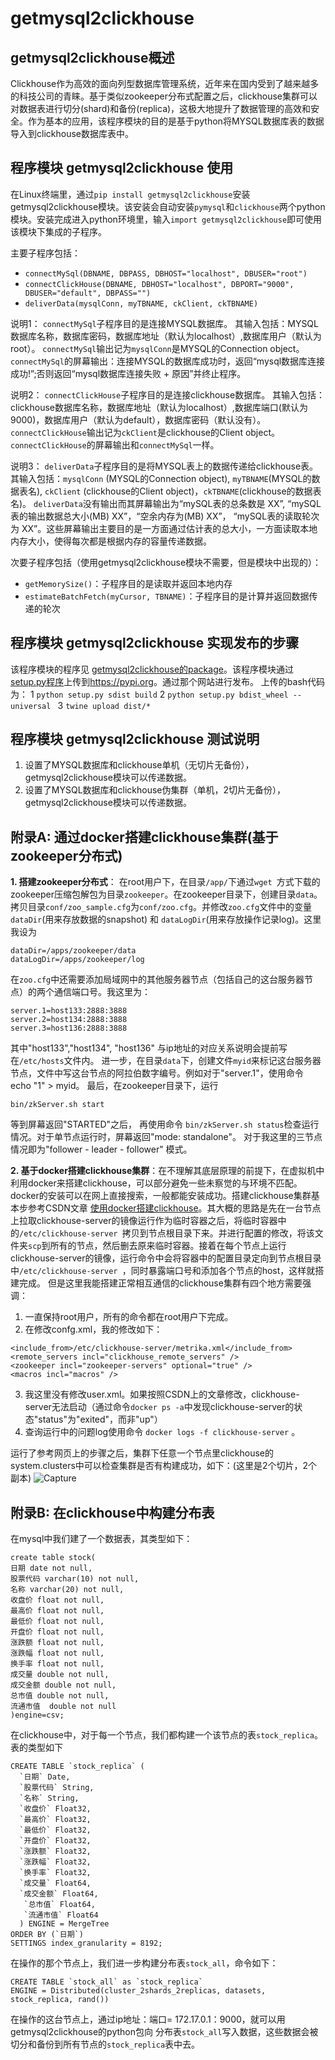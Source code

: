 # getmysql2clickhouse
##  getmysql2clickhouse概述

Clickhouse作为高效的面向列型数据库管理系统，近年来在国内受到了越来越多的科技公司的青睐。基于类似zookeeper分布式配置之后，clickhouse集群可以对数据表进行切分(shard)和备份(replica)，这极大地提升了数据管理的高效和安全。作为基本的应用，该程序模块的目的是基于python将MYSQL数据库表的数据导入到clickhouse数据库表中。

## 程序模块 getmysql2clickhouse 使用

在Linux终端里，通过````pip install getmysql2clickhouse````安装getmysql2clickhouse模块。该安装会自动安装````pymysql````和````clickhouse````两个python模块。安装完成进入python环境里，输入````import getmysql2clickhouse````即可使用该模块下集成的子程序。

主要子程序包括：
+ ````connectMySql(DBNAME, DBPASS, DBHOST="localhost", DBUSER="root")````
+ ````connectClickHouse(DBNAME, DBHOST="localhost", DBPORT="9000", DBUSER="default", DBPASS="")````
+ ````deliverData(mysqlConn, myTBNAME, ckClient, ckTBNAME)````

说明1：
````connectMySql````子程序目的是连接MYSQL数据库。
其输入包括：MYSQL数据库名称，数据库密码，数据库地址（默认为localhost）,数据库用户（默认为root）。
````connectMySql````输出记为````mysqlConn````是MYSQL的Connection object。 
````connectMySql````的屏幕输出：连接MYSQL的数据库成功时，返回“mysql数据库连接成功!”;否则返回“mysql数据库连接失败 + 原因”并终止程序。

说明2：
````connectClickHouse````子程序目的是连接clickhouse数据库。
其输入包括：clickhouse数据库名称，数据库地址（默认为localhost）,数据库端口(默认为9000)，数据库用户（默认为default），数据库密码（默认没有）。
````connectClickHouse````输出记为````ckClient````是clickhouse的Client object。
````connectClickHouse````的屏幕输出和````connectMySql````一样。

说明3：
````deliverData````子程序目的是将MYSQL表上的数据传递给clickhouse表。
其输入包括：````mysqlConn```` (MYSQL的Connection object), ````myTBNAME````(MYSQL的数据表名), ````ckClient```` (clickhouse的Client object)，````ckTBNAME````(clickhouse的数据表名)。
````deliverData````没有输出而其屏幕输出为“mySQL表的总条数是 XX”, “mySQL表的输出数据总大小(MB) XX”，“空余内存为(MB) XX”， “mySQL表的读取轮次为 XX”。这些屏幕输出主要目的是一方面通过估计表的总大小，一方面读取本地内存大小，使得每次都是根据内存的容量传递数据。

次要子程序包括（使用getmysql2clickhouse模块不需要，但是模块中出现的）：
+ ````getMemorySize()````：子程序目的是读取并返回本地内存
+ ````estimateBatchFetch(myCursor, TBNAME)````：子程序目的是计算并返回数据传递的轮次

## 程序模块 getmysql2clickhouse 实现发布的步骤

该程序模块的程序见 [getmysql2clickhouse的package](https://github.com/zhihaogong25/getmysql2clickhouse/blob/main/getmysql2clickhouse/__init__.py)。该程序模块通过[setup.py程序](https://github.com/zhihaogong25/getmysql2clickhouse/blob/main/setup.py)上传到<https://pypi.org>。通过那个网站进行发布。
上传的bash代码为： 1 ````python setup.py sdist build```` 2 ````python setup.py bdist_wheel --universal ```` 3 ````twine upload dist/*````

## 程序模块 getmysql2clickhouse 测试说明

1. 设置了MYSQL数据库和clickhouse单机（无切片无备份），getmysql2clickhouse模块可以传递数据。
2. 设置了MYSQL数据库和clickhouse伪集群（单机，2切片无备份），getmysql2clickhouse模块可以传递数据。

## 附录A: 通过docker搭建clickhouse集群(基于zookeeper分布式)
**1. 搭建zookeeper分布式**： 在root用户下，在目录````/app/````下通过````wget ````方式下载的zookeeper压缩包解包为目录````zookeeper````。在zookeeper目录下，创建目录````data````。拷贝目录````conf/zoo_sample.cfg````为````conf/zoo.cfg````。并修改````zoo.cfg````文件中的变量 ````dataDir````(用来存放数据的snapshot) 和 ````dataLogDir````(用来存放操作记录log)。这里我设为
````
dataDir=/apps/zookeeper/data
dataLogDir=/apps/zookeeper/log
````
在````zoo.cfg````中还需要添加局域网中的其他服务器节点（包括自己的这台服务器节点）的两个通信端口号。我这里为：
````
server.1=host133:2888:3888
server.2=host134:2888:3888
server.3=host136:2888:3888
````
其中"host133","host134", "host136" 与ip地址的对应关系说明会提前写在````/etc/hosts````文件内。
进一步，在目录````data````下，创建文件````myid````来标记这台服务器节点，文件中写这台节点的阿拉伯数字编号。例如对于"server.1"，使用命令 echo "1" > myid。
最后，在zookeeper目录下，运行
````
bin/zkServer.sh start
````
等到屏幕返回"STARTED"之后， 再使用命令 ````bin/zkServer.sh status````检查运行情况。对于单节点运行时，屏幕返回"mode: standalone"。 对于我这里的三节点情况即为"follower - leader - follower" 模式。
 
**2. 基于docker搭建clickhouse集群**：在不理解其底层原理的前提下，在虚拟机中利用docker来搭建clickhouse，可以部分避免一些未察觉的与环境不匹配。docker的安装可以在网上直接搜索，一般都能安装成功。搭建clickhouse集群基本步参考CSDN文章 [使用docker搭建clickhouse](https://blog.csdn.net/weixin_46918845/article/details/115133887?utm_medium=distribute.pc_relevant.none-task-blog-baidujs_title-1&spm=1001.2101.3001.4242)。其大概的思路是先在一台节点上拉取clickhouse-server的镜像运行作为临时容器之后，将临时容器中的````/etc/clickhouse-server ````拷贝到节点根目录下来。并进行配置的修改，将该文件夹````scp````到所有的节点，然后删去原来临时容器。接着在每个节点上运行clickhouse-server的镜像，运行命令中会将容器中的配置目录定向到节点根目录中````/etc/clickhouse-server ````，同时暴露端口号和添加各个节点的host，这样就搭建完成。
但是这里我能搭建正常相互通信的clickhouse集群有四个地方需要强调：
1. 一直保持root用户，所有的命令都在root用户下完成。
2. 在修改confg.xml，我的修改如下：
 ````
<include_from>/etc/clickhouse-server/metrika.xml</include_from>
<remote_servers incl="clickhouse_remote_servers" />
<zookeeper incl="zookeeper-servers" optional="true" />
<macros incl="macros" />
 ````
3. 我这里没有修改user.xml。如果按照CSDN上的文章修改，clickhouse-server无法启动（通过命令````docker ps -a````中发现clickhouse-server的状态"status"为"exited"，而非"up"）
4. 查询运行中的问题log使用命令 ````docker logs -f clickhouse-server```` 。

运行了参考网页上的步骤之后，集群下任意一个节点里clickhouse的system.clusters中可以检查集群是否有构建成功，如下：(这里是2个切片，2个副本)
![Capture](https://user-images.githubusercontent.com/17373280/112940925-67d78e80-9160-11eb-87ea-e9a821138376.JPG)

## 附录B: 在clickhouse中构建分布表
在mysql中我们建了一个数据表，其类型如下：
````
create table stock(
日期 date not null,
股票代码 varchar(10) not null,
名称 varchar(20) not null,
收盘价 float not null,
最高价 float not null,
最低价 float not null,
开盘价 float not null,
涨跌额 float not null,
涨跌幅 float not null,
换手率 float not null,
成交量 double not null,
成交金额 double not null,
总市值 double not null,
流通市值  double not null
)engine=csv;
````
在clickhouse中，对于每一个节点，我们都构建一个该节点的表````stock_replica````。表的类型如下
````
CREATE TABLE `stock_replica` (
  `日期` Date,
  `股票代码` String,
  `名称` String,
  `收盘价` Float32,
  `最高价` Float32,
  `最低价` Float32,
  `开盘价` Float32,
  `涨跌额` Float32,
  `涨跌幅` Float32,
  `换手率` Float32,
  `成交量` Float64,
  `成交金额` Float64,
   `总市值` Float64,
   `流通市值` Float64
  ) ENGINE = MergeTree
ORDER BY (`日期`)
SETTINGS index_granularity = 8192;
````
在操作的那个节点上，我们进一步构建分布表````stock_all````，命令如下：
````
CREATE TABLE `stock_all` as `stock_replica`
ENGINE = Distributed(cluster_2shards_2replicas, datasets, stock_replica, rand()) 
````
在操作的这台节点上，通过ip地址：端口= 172.17.0.1：9000，就可以用getmysql2clickhouse的python包向
分布表````stock_all````写入数据，这些数据会被切分和备份到所有节点的````stock_replica````表中去。
